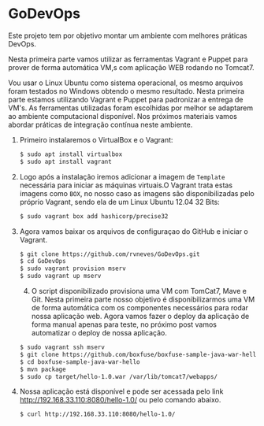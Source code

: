 # GoDevOps

Este projeto tem por objetivo montar um ambiente com melhores práticas DevOps. 

Nesta primeira parte vamos utilizar as ferramentas Vagrant e Puppet para prover de forma automática VM,s com aplicação WEB rodando no Tomcat7. 
 
Vou usar o Linux  Ubuntu como sistema operacional, os mesmo arquivos foram testados no Windows obtendo o mesmo resultado. Nesta primeira parte estamos utilizando Vagrant e Puppet para padronizar a entrega de VM's. As ferramentas utilizadas foram escolhidas por melhor se adaptarem ao ambiente computacional disponível.  Nos próximos materiais vamos abordar práticas de integração contínua neste ambiente. 


1. Primeiro instalaremos o VirtualBox e o Vagrant:
    ```bash
    $ sudo apt install virtualbox
    $ sudo apt install vagrant
    ```

2. Logo após a instalação iremos adicionar a imagem de  `Template` necessária para iniciar as máquinas virtuais.O Vagrant trata estas imagens como `BOX`, no nosso caso as imagens são disponibilizadas pelo próprio Vagrant, sendo ela de um Linux Ubuntu 12.04 32 Bits:
    ```bash
    $ sudo vagrant box add hashicorp/precise32
    ```
    
3. Agora vamos baixar os arquivos de configuraçao do GitHub e iniciar o Vagrant.

    ```bash
    $ git clone https://github.com/rvneves/GoDevOps.git
    $ cd GoDevOps
    $ sudo vagrant provision mserv
    $ sudo vagrant up mserv
    ```

    
   4. O script disponibilizado provisiona uma VM com TomCat7, Mave e Git. Nesta primeira parte nosso objetivo é disponibilizarmos uma VM de forma automática com os componentes necessários para rodar nossa aplicação web. Agora vamos fazer o deploy da aplicação de forma manual apenas para teste, no próximo post vamos automatizar o deploy de nossa aplicação.
  
     ```bash
    $ sudo vagrant ssh mserv
    $ git clone https://github.com/boxfuse/boxfuse-sample-java-war-hello
    $ cd boxfuse-sample-java-war-hello
    $ mvn package
    $ sudo cp target/hello-1.0.war /var/lib/tomcat7/webapps/
    ```

  5. Nossa aplicação está disponível e pode ser acessada pelo link http://192.168.33.110:8080/hello-1.0/ ou pelo comando abaixo.
  
     ```bash
     $ curl http://192.168.33.110:8080/hello-1.0/
     ```


